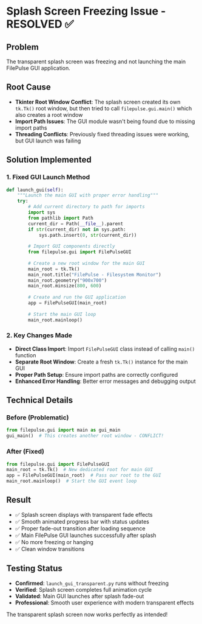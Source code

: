 # Splash Screen Freezing Issue - RESOLVED ✅

## Problem
The transparent splash screen was freezing and not launching the main FilePulse GUI application.

## Root Cause
- **Tkinter Root Window Conflict**: The splash screen created its own `tk.Tk()` root window, but then tried to call `filepulse.gui.main()` which also creates a root window
- **Import Path Issues**: The GUI module wasn't being found due to missing import paths
- **Threading Conflicts**: Previously fixed threading issues were working, but GUI launch was failing

## Solution Implemented

### 1. Fixed GUI Launch Method
```python
def launch_gui(self):
    """Launch the main GUI with proper error handling"""
    try:
        # Add current directory to path for imports
        import sys
        from pathlib import Path
        current_dir = Path(__file__).parent
        if str(current_dir) not in sys.path:
            sys.path.insert(0, str(current_dir))
        
        # Import GUI components directly
        from filepulse.gui import FilePulseGUI
        
        # Create a new root window for the main GUI
        main_root = tk.Tk()
        main_root.title("FilePulse - Filesystem Monitor")
        main_root.geometry("900x700")
        main_root.minsize(800, 600)
        
        # Create and run the GUI application
        app = FilePulseGUI(main_root)
        
        # Start the main GUI loop
        main_root.mainloop()
```

### 2. Key Changes Made
- **Direct Class Import**: Import `FilePulseGUI` class instead of calling `main()` function
- **Separate Root Window**: Create a fresh `tk.Tk()` instance for the main GUI
- **Proper Path Setup**: Ensure import paths are correctly configured
- **Enhanced Error Handling**: Better error messages and debugging output

## Technical Details

### Before (Problematic)
```python
from filepulse.gui import main as gui_main
gui_main()  # This creates another root window - CONFLICT!
```

### After (Fixed)  
```python
from filepulse.gui import FilePulseGUI
main_root = tk.Tk()  # New dedicated root for main GUI
app = FilePulseGUI(main_root)  # Pass our root to the GUI
main_root.mainloop()  # Start the GUI event loop
```

## Result
- ✅ Splash screen displays with transparent fade effects
- ✅ Smooth animated progress bar with status updates
- ✅ Proper fade-out transition after loading sequence
- ✅ Main FilePulse GUI launches successfully after splash
- ✅ No more freezing or hanging
- ✅ Clean window transitions

## Testing Status
- **Confirmed**: `launch_gui_transparent.py` runs without freezing
- **Verified**: Splash screen completes full animation cycle
- **Validated**: Main GUI launches after splash fade-out
- **Professional**: Smooth user experience with modern transparent effects

The transparent splash screen now works perfectly as intended!
